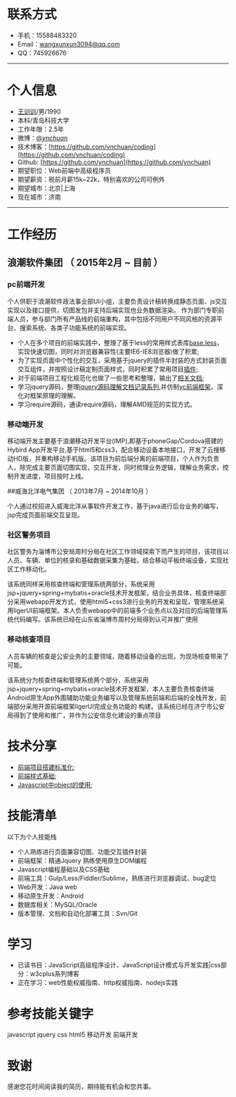 # 联系方式
- 手机：15588483320 
- Email：wangxunxun3094@qq.com 
- QQ：745926676

---

# 个人信息

 - [王训训](http://ynchuan.github.io/coding/repository/blog/aboutme.html)/男/1990 
 - 本科/青岛科技大学 
 - 工作年限：2.5年
 - 微博：[@_ynchuan_](http://weibo.com/1883606305) 
 - 技术博客：[https://github.com/ynchuan/coding](https://github.com/ynchuan/coding)
 - Github: [https://github.com/ynchuan](https://github.com/ynchuan)
 - 期望职位：Web前端中高级程序员
 - 期望薪资：税前月薪15k~22k，特别喜欢的公司可例外
 - 期望城市：北京|上海   
 - 现在城市：济南
 
---

# 工作经历

## 浪潮软件集团 （ 2015年2月 ~ 目前 ）

### pc前端开发
个人供职于浪潮软件政法事业部UI小组，主要负责设计稿转换成静态页面、js交互实现以及接口提供，切图发包并支持后端实现也业务数据渲染。
作为部门专职前端人员，参与部门所有产品线的前端重构，其中包括不同用户不同风格的资源平台、搜索系统、各类子功能系统的前端实现。

- 个人在多个项目的前端实践中，整理了基于less的常用样式表库[base.less](https://github.com/ynchuan/coding/tree/master/repository/plugin/less/base.less)，实现快速切图，同时对浏览器兼容性(主要IE6-IE8浏览器)做了积累;
- 为了实现页面中个性化的交互，采用基于jquery的插件半封装的方式封装页面交互组件，并按照设计稿定制页面样式，同时积累了常用项目[插件](https://github.com/ynchuan/coding);
- 对于前端项目工程化规范化也做了一些思考和整理，输出了[相关文档](https://github.com/ynchuan/coding/blob/master/repository/blog/项目搭建结构.md);
- 学习jquery源码，整理[jquery源码理解文档记录系列](https://github.com/ynchuan/coding/blob/master/repository/blog/js_b/jquery-src.md),并仿制[yc前端框架](https://github.com/ynchuan/coding/tree/master/repository/experiment/js_exp/nativejs/yc.js)，深化对框架原理的理解。
- 学习require源码，通读require源码，理解AMD规范的实现方式。

### 移动端开发
移动端开发主要基于浪潮移动开发平台(IMP),即基于phoneGap/Cordova搭建的Hybird App开发平台,基于html5和css3，配合移动设备本地接口，开发了云搜移动HD版，并重构移动手机版。该项目为前后端分离的前端项目，个人作为负责人，除完成主要页面切图实现，交互开发，同时梳理业务逻辑，理解业务需求，控制开发进度，项目按时上线。

 
##威海北洋电气集团 （ 2013年7月 ~ 2014年10月 ）

个人通过校招进入威海北洋从事软件开发工作，基于java进行后台业务的编写，jsp完成页面前端交互呈现。

### 社区警务项目 
社区警务为淄博市公安局周村分局在社区工作领域探索下而产生的项目，该项目以人员、车辆、单位的核录和基础数据采集为基础，结合移动平板终端设备，实现社区工作移动化。

该系统同样采用核查终端和管理系统两部分，系统采用jsp+jquery+spring+mybatis+oracle技术开发框架，结合业务具体，核查终端部分采用webapp开发方式，使用html5+css3进行业务的开发和呈现，管理系统采用ligerUI前端框架。本人负责webapp中的前端多个业务点以及对应的后端管理系统代码编写。该系统已经在山东省淄博市周村分局得到认可并推广使用



### 移动核查项目 
人员车辆的核查是公安业务的主要领域，随着移动设备的出现，为现场核查带来了可能。

该系统分为核查终端和管理系统两个部分，系统采用jsp+jquery+spring+mybatis+oracle技术开发框架，本人主要负责核查终端Android原生App外围辅助功能业务编写以及管理系统前端和后端的全栈开发，前端部分采用开源前端框架ligerUI完成业务功能的 构建。该系统已经在济宁市公安局得到了使用和推广，并作为公安信息化建设的重点项目


# 技术分享

- [前端项目搭建标准化](https://github.com/ynchuan/coding/blob/master/repository/blog/项目搭建结构.md);
- [前端样式基础](https://github.com/ynchuan/coding/blob/master/repository/blog/fe-css-learn.md);
- [Javascript中object的使用](https://github.com/ynchuan/coding/blob/master/repository/blog/js-object.md);

# 技能清单

以下为个人技能栈

- 个人熟练进行页面兼容切图、功能交互插件封装
- 前端框架：精通Jquery 熟练使用原生DOM编程
- Javascript编程基础以及CSS基础
- 前端工具：Gulp/Less/Fiddler/Sublime，熟练进行浏览器调试、bug定位
- Web开发：Java web
- 移动原生开发：Android
- 数据库相关：MySQL/Oracle
- 版本管理、文档和自动化部署工具：Svn/Git


# 学习

- 已读书目：JavaScript高级程序设计、JavaScript设计模式与开发实践|css部分：w3cplus系列博客
- 正在学习：web性能权威指南、http权威指南、nodejs实践
# 参考技能关键字

javascript jquery css html5 移动开发 前端开发


# 致谢
感谢您花时间阅读我的简历，期待能有机会和您共事。